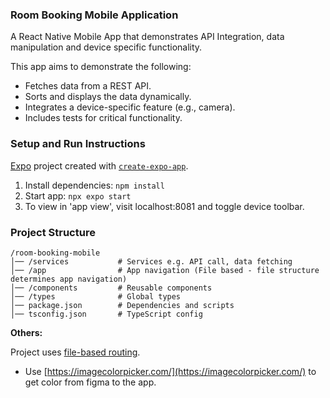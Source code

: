 ### Room Booking Mobile Application

A React Native Mobile App that demonstrates API Integration, data manipulation and device specific functionality.

This app aims to demonstrate the following:

* Fetches data from a REST API.   
* Sorts and displays the data dynamically.   
* Integrates a device-specific feature (e.g., camera).   
* Includes tests for critical functionality.

### Setup and Run Instructions

[Expo](https://expo.dev) project created with [`create-expo-app`](https://www.npmjs.com/package/create-expo-app).


1. Install dependencies: `npm install`
2. Start app: `npx expo start`
3. To view in 'app view', visit localhost:8081 and toggle device toolbar.

### Project Structure

```
/room-booking-mobile
│── /services           # Services e.g. API call, data fetching
│── /app                # App navigation (File based - file structure determines app navigation)
│── /components         # Reusable components
│── /types              # Global types
│── package.json        # Dependencies and scripts
│── tsconfig.json       # TypeScript config
```


**Others:**

Project uses [file-based routing](https://docs.expo.dev/router/introduction).

* Use [https://imagecolorpicker.com/](https://imagecolorpicker.com/) to get color from figma to the app.